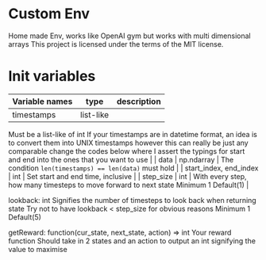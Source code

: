 # Custom Env

Home made Env, works like OpenAI gym but works with multi dimensional arrays
This project is licensed under the terms of the MIT license.

# Init variables

| Variable names | type | description |
| ----- |:-----:| -----:|
| timestamps | list-like |
  Must be a list-like of int
  If your timestamps are in datetime format, an idea is to convert them
  into UNIX timestamps
  however this can really be just any comparable
  change the codes below where I assert the typings for start and end
  into the ones that you want to use
|
| data | np.ndarray |
  The condition ```len(timestamps) == len(data)``` must hold |
| start_index, end_index | int |
  Set start and end time, inclusive
|
| step_size | int |
  With every step, how many timesteps to move forward to next state
  Minimum 1
  Default(1)
|

lookback: int
    Signifies the number of timesteps to look back when returning state
    Try not to have lookback < step_size for obvious reasons
    Minimum 1
    Default(5)

getReward: function(cur_state, next_state, action) => int
    Your reward function
    Should take in 2 states and an action to output an int signifying
    the value to maximise
